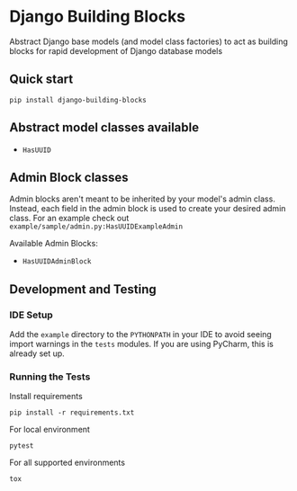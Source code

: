 # Django Building Blocks

Abstract Django base models (and model class factories) to act as building blocks for rapid development of Django
database models

## Quick start

```shell
pip install django-building-blocks
```

## Abstract model classes available

- `HasUUID`

## Admin Block classes

Admin blocks aren't meant to be inherited by your model's admin class. Instead, each field in the admin block is used
to create your desired admin class. For an example check out `example/sample/admin.py:HasUUIDExampleAdmin`

Available Admin Blocks:
- `HasUUIDAdminBlock`


## Development and Testing

### IDE Setup

Add the `example` directory to the `PYTHONPATH` in your IDE to avoid seeing import warnings in the `tests` modules. If
you are using PyCharm, this is already set up.

### Running the Tests

Install requirements

```
pip install -r requirements.txt
```

For local environment

```
pytest
```

For all supported environments

```
tox
```
